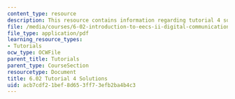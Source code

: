 ```yaml
---
content_type: resource
description: This resource contains information regarding tutorial 4 solutions.
file: /media/courses/6-02-introduction-to-eecs-ii-digital-communication-systems-fall-2012/acb7cdf21bef8d653ff73efb2ba4b4c3_MIT6_02F12_tutor04_sol.pdf
file_type: application/pdf
learning_resource_types:
- Tutorials
ocw_type: OCWFile
parent_title: Tutorials
parent_type: CourseSection
resourcetype: Document
title: 6.02 Tutorial 4 Solutions
uid: acb7cdf2-1bef-8d65-3ff7-3efb2ba4b4c3
---
```

